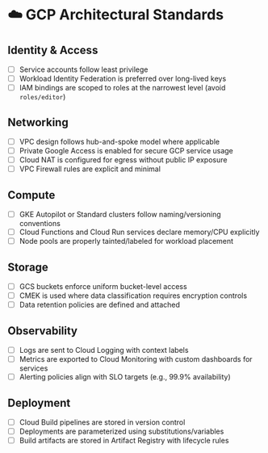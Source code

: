 # ☁️ GCP Architectural Standards

## Identity & Access
- [ ] Service accounts follow least privilege
- [ ] Workload Identity Federation is preferred over long-lived keys
- [ ] IAM bindings are scoped to roles at the narrowest level (avoid `roles/editor`)

## Networking
- [ ] VPC design follows hub-and-spoke model where applicable
- [ ] Private Google Access is enabled for secure GCP service usage
- [ ] Cloud NAT is configured for egress without public IP exposure
- [ ] VPC Firewall rules are explicit and minimal

## Compute
- [ ] GKE Autopilot or Standard clusters follow naming/versioning conventions
- [ ] Cloud Functions and Cloud Run services declare memory/CPU explicitly
- [ ] Node pools are properly tainted/labeled for workload placement

## Storage
- [ ] GCS buckets enforce uniform bucket-level access
- [ ] CMEK is used where data classification requires encryption controls
- [ ] Data retention policies are defined and attached

## Observability
- [ ] Logs are sent to Cloud Logging with context labels
- [ ] Metrics are exported to Cloud Monitoring with custom dashboards for services
- [ ] Alerting policies align with SLO targets (e.g., 99.9% availability)

## Deployment
- [ ] Cloud Build pipelines are stored in version control
- [ ] Deployments are parameterized using substitutions/variables
- [ ] Build artifacts are stored in Artifact Registry with lifecycle rules
